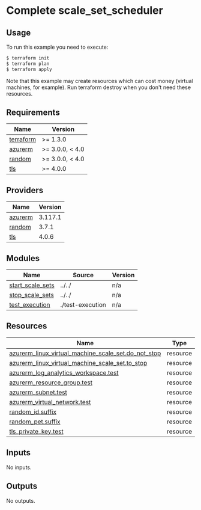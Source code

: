 # Complete scale_set_scheduler

## Usage

To run this example you need to execute:

```bash
$ terraform init
$ terraform plan
$ terraform apply
```

Note that this example may create resources which can cost money (virtual machines, for example). Run terraform destroy when you don't need these resources.

<!-- BEGIN_TF_DOCS -->
## Requirements

| Name | Version |
|------|---------|
| <a name="requirement_terraform"></a> [terraform](#requirement\_terraform) | >= 1.3.0 |
| <a name="requirement_azurerm"></a> [azurerm](#requirement\_azurerm) | >= 3.0.0, < 4.0 |
| <a name="requirement_random"></a> [random](#requirement\_random) | >= 3.0.0, < 4.0 |
| <a name="requirement_tls"></a> [tls](#requirement\_tls) | >= 4.0.0 |

## Providers

| Name | Version |
|------|---------|
| <a name="provider_azurerm"></a> [azurerm](#provider\_azurerm) | 3.117.1 |
| <a name="provider_random"></a> [random](#provider\_random) | 3.7.1 |
| <a name="provider_tls"></a> [tls](#provider\_tls) | 4.0.6 |

## Modules

| Name | Source | Version |
|------|--------|---------|
| <a name="module_start_scale_sets"></a> [start\_scale\_sets](#module\_start\_scale\_sets) | ../../ | n/a |
| <a name="module_stop_scale_sets"></a> [stop\_scale\_sets](#module\_stop\_scale\_sets) | ../../ | n/a |
| <a name="module_test_execution"></a> [test\_execution](#module\_test\_execution) | ./test-execution | n/a |

## Resources

| Name | Type |
|------|------|
| [azurerm_linux_virtual_machine_scale_set.do_not_stop](https://registry.terraform.io/providers/hashicorp/azurerm/latest/docs/resources/linux_virtual_machine_scale_set) | resource |
| [azurerm_linux_virtual_machine_scale_set.to_stop](https://registry.terraform.io/providers/hashicorp/azurerm/latest/docs/resources/linux_virtual_machine_scale_set) | resource |
| [azurerm_log_analytics_workspace.test](https://registry.terraform.io/providers/hashicorp/azurerm/latest/docs/resources/log_analytics_workspace) | resource |
| [azurerm_resource_group.test](https://registry.terraform.io/providers/hashicorp/azurerm/latest/docs/resources/resource_group) | resource |
| [azurerm_subnet.test](https://registry.terraform.io/providers/hashicorp/azurerm/latest/docs/resources/subnet) | resource |
| [azurerm_virtual_network.test](https://registry.terraform.io/providers/hashicorp/azurerm/latest/docs/resources/virtual_network) | resource |
| [random_id.suffix](https://registry.terraform.io/providers/hashicorp/random/latest/docs/resources/id) | resource |
| [random_pet.suffix](https://registry.terraform.io/providers/hashicorp/random/latest/docs/resources/pet) | resource |
| [tls_private_key.test](https://registry.terraform.io/providers/hashicorp/tls/latest/docs/resources/private_key) | resource |

## Inputs

No inputs.

## Outputs

No outputs.
<!-- END_TF_DOCS -->
